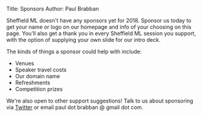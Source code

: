 Title: Sponsors
Author: Paul Brabban

Sheffield ML doesn't have any sponsors yet for 2018.
Sponsor us today to get your name or logo on our homepage and info of your choosing on this page.
You'll also get a thank you in every Sheffield ML session you support,
with the option of supplying your own slide for our intro deck.


The kinds of things a sponsor could help with include:

* Venues
* Speaker travel costs
* Our domain name
* Refreshments
* Competition prizes

We're also open to other support suggestions!
Talk to us about sponsoring via [Twitter](https://twitter.com/shef_ml) or email
paul dot brabban @ gmail dot com.
